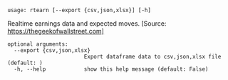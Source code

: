 ```
usage: rtearn [--export {csv,json,xlsx}] [-h]
```

Realtime earnings data and expected moves. [Source: https://thegeekofwallstreet.com]

```
optional arguments:
  --export {csv,json,xlsx}
                        Export dataframe data to csv,json,xlsx file (default: )
  -h, --help            show this help message (default: False)
```
